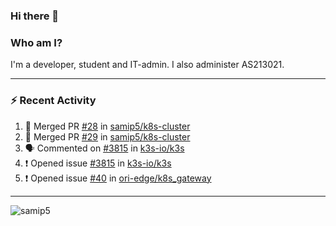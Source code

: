 ### Hi there 👋

### Who am I?
I'm a developer, student and IT-admin. I also administer AS213021.

---
### :zap: Recent Activity
<!--START_SECTION:activity-->
1. 🎉 Merged PR [#28](https://github.com/samip5/k8s-cluster/pull/28) in [samip5/k8s-cluster](https://github.com/samip5/k8s-cluster)
2. 🎉 Merged PR [#29](https://github.com/samip5/k8s-cluster/pull/29) in [samip5/k8s-cluster](https://github.com/samip5/k8s-cluster)
3. 🗣 Commented on [#3815](https://github.com/k3s-io/k3s/issues/3815) in [k3s-io/k3s](https://github.com/k3s-io/k3s)
4. ❗️ Opened issue [#3815](https://github.com/k3s-io/k3s/issues/3815) in [k3s-io/k3s](https://github.com/k3s-io/k3s)
5. ❗️ Opened issue [#40](https://github.com/ori-edge/k8s_gateway/issues/40) in [ori-edge/k8s_gateway](https://github.com/ori-edge/k8s_gateway)
<!--END_SECTION:activity-->
---

<img align="center" src="https://github-readme-stats.vercel.app/api?username=samip5&show_icons=true" alt="samip5" />

